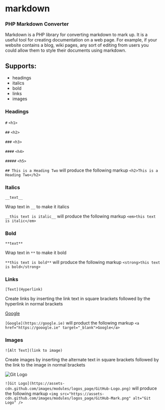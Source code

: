 # markdown
### PHP Markdown Converter 

Markdown is a PHP library for converting markdown to mark up.  It is a useful tool 
for creating documentation on a web page.  For example, if your website contains
a blog, wiki pages, any sort of editing from users you could allow them to
style their documents using markdown.

## Supports:
- headings
- italics
- bold
- links
- images

### Headings

``#`` ``<h1>``

``##`` ``<h2>``

``###`` ``<h3>``

``####`` ``<h4>``

``#####`` ``<h5>``

``## This is a Heading Two`` will produce the following markup ``<h2>This is a Heading Two</h2>``

### Italics

``__text__``

Wrap text in ``__`` to make it italics
  
``__this text is italic__`` will produce the following markup ``<em>this text is italic</em>``

### Bold

``**text**``

Wrap text in ``**`` to make it bold

``**this text is bold**`` will produce the following markup ``<strong>this text is bold</strong>``

### Links

``[Text](Hyperlink)``

Create links by inserting the link text in square brackets followed by the hyperlink in normal brackets

[Google](https://google.ie)

``[Google](https://google.ie)`` will product the following markup ``<a href="https://gooogle.ie" target="_blank">Google</a>``

### Images

``![Alt Text](link to image)``

Create images by inserting the alternate text in square brackets followed by the link to the image in normal brackets

![Git Logo](https://assets-cdn.github.com/images/modules/logos_page/GitHub-Logo.png)

``![Git Logo](https://assets-cdn.github.com/images/modules/logos_page/GitHub-Logo.png)`` will produce the following markup ``<img src="https://assets-cdn.github.com/images/modules/logos_page/GitHub-Mark.png" alt="Git Logo" />`` 
